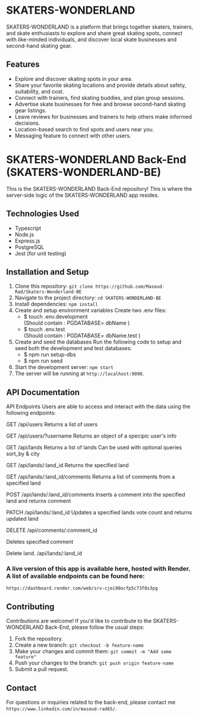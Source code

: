 # SKATERS-WONDERLAND


SKATERS-WONDERLAND is a platform that brings together skaters, trainers, and skate enthusiasts to explore and share great skating spots, connect with like-minded individuals, and discover local skate businesses and second-hand skating gear.


## Features

- Explore and discover skating spots in your area.
- Share your favorite skating locations and provide details about safety, suitability, and cost.
- Connect with trainers, find skating buddies, and plan group sessions.
- Advertise skate businesses for free and browse second-hand skating gear listings.
- Leave reviews for businesses and trainers to help others make informed decisions.
- Location-based search to find spots and users near you.
- Messaging feature to connect with other users.



# SKATERS-WONDERLAND Back-End (SKATERS-WONDERLAND-BE)

This is the SKATERS-WONDERLAND Back-End repository! This is where the server-side logic of the SKATERS-WONDERLAND app resides.

## Technologies Used

- Typescript
- Node.js
- Express.js
- PostgreSQL
- Jest (for unit testing)

## Installation and Setup

1. Clone this repository: `git clone https://github.com/Masoud-Rad/Skaters-Wonderland-BE`
2. Navigate to the project directory: `cd SKATERS-WONDERLAND-BE`
3. Install dependencies: `npm install`
4. Create and setup environment variables Create two .env files:
    - $ touch .env.development  
    (Should contain : PGDATABASE= dbName )
    - $ touch .env.test  
    (Should contain : PGDATABASE= dbName.test )   
5. Create and seed the databases Run the following code to setup and seed both the development and test databases:
    - $ npm run setup-dbs 
    - $ npm run seed
6. Start the development server: `npm start`
7. The server will be running at `http://localhost:9090`.


## API Documentation

API Endpoints Users are able to access and interact with the data using the following endpoints:

GET /api/users Returns a list of users

GET /api/users/?username Returns an object of a specipic user's info

GET /api/lands Returns a list of lands Can be used with optional queries sort_by & city

GET /api/lands/:land_id Returns the specified land

GET /api/lands/:land_id/comments Returns a list of comments from a specified land

POST /api/lands/:land_id/comments Inserts a comment into the specified land and returns comment

PATCH /api/lands/:land_id Updates a specified lands vote count and returns updated land

DELETE /api/comments/:comment_id

Deletes specified comment

Delete land. /api/lands/:land_id

### A live version of this app is available here, hosted with Render. A list of available endpoints can be found here:
`https://dashboard.render.com/web/srv-cjei90ocfp5c73f0s3pg`


## Contributing

Contributions are welcome! If you'd like to contribute to the SKATERS-WONDERLAND Back-End, please follow the usual steps:

1. Fork the repository.
2. Create a new branch: `git checkout -b feature-name`
3. Make your changes and commit them: `git commit -m "Add some feature"`
4. Push your changes to the branch: `git push origin feature-name`
5. Submit a pull request.


## Contact

For questions or inquiries related to the back-end, please contact me `https://www.linkedin.com/in/masoud-rad65/`.
